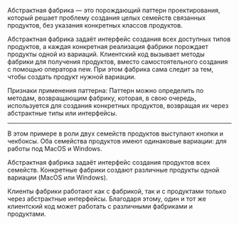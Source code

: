 Абстрактная фабрика — это порождающий паттерн проектирования,
который решает проблему создания целых семейств связанных продуктов, без указания конкретных классов продуктов.

Абстрактная фабрика задаёт интерфейс создания всех доступных типов продуктов, а каждая конкретная реализация фабрики
порождает продукты одной из вариаций. Клиентский код вызывает методы фабрики для получения продуктов,
вместо самостоятельного создания с помощью оператора new.
При этом фабрика сама следит за тем, чтобы создать продукт нужной вариации.


Признаки применения паттерна: Паттерн можно определить по методам, возвращающим фабрику, которая,
в свою очередь, используется для создания конкретных продуктов, возвращая их через абстрактные типы или интерфейсы.


________________________________________________________________________________
В этом примере в роли двух семейств продуктов выступают кнопки и чекбоксы.
Оба семейства продуктов имеют одинаковые вариации: для работы под MacOS и Windows.

Абстрактная фабрика задаёт интерфейс создания продуктов всех семейств.
Конкретные фабрики создают различные продукты одной вариации (MacOS или Windows).

Клиенты фабрики работают как с фабрикой, так и с продуктами только через абстрактные интерфейсы.
Благодаря этому, один и тот же клиентский код может работать с различными фабриками и продуктами.
